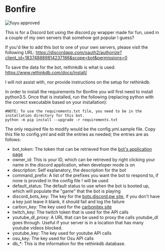 # Bonfire

![fuyu approved](https://img.shields.io/badge/fuyu-approved-green.svg)

This is for a Discord bot using the discord.py wrapper made for fun, used in a couple of my own servers that somehow got popular I guess?

If you'd like to add this bot to one of your own servers, please visit the following URL:
https://discordapp.com/oauth2/authorize?client_id=183748889814237186&scope=bot&permissions=0

To save the data for the bot, rethinkdb is what is used:
https://www.rethinkdb.com/docs/install/

I will not assist with, nor provide instructions on the setup for rethinkdb.

In order to install the requirements for Bonfire you will first need to install python3.5. Once that is installed, run the following (replacing python with the correct executable based on your installation):


```
#NOTE: To use the requirements.txt file, you need to be in the installation directory for this bot.
python -m pip install --upgrade -r requirements.txt
```

The only required file to modify would be the config.yml.sample file. Copy this file to config.yml and edit the entries as needed; the entries are as follows:

- bot_token: The token that can be retrieved from the [bot's application page](https://discordapp.com/developers/applications/me)
- owner_id: This is your ID, which can be retrieved by right clicking your name in the discord application, when developer mode is on
- description: Self explanatory, the description for the bot
- command_prefix: A list of the prefixes you want the bot to respond to, if none is provided in the config file ! will be used
- default_status: The default status to use when the bot is booted up, which will populate the "game" that the bot is playing
- discord_bots_key: The key for the [bots.discord.pw site](https://bots.discord.pw/#g=1), if you don't have a key just leave it blank, it should fail and log the failure
- carbon_key: The key used for the [carbonitex site](https://www.carbonitex.net/discord/bots)
- twitch_key: The twitch token that is used for the API calls
- youtube_dl_proxy: A URL that can be used to proxy the calls youtube_dl goes through. Useful if your server is in a location that has many youtube videos blocked.
- youtube_key: The key used for youtube API calls
- osu_key: The key used for Osu API calls
- db_*: This is the information for the rethinkdb database.
